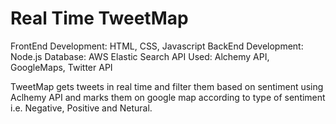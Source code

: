 # Real Time TweetMap

FrontEnd Development: HTML, CSS, Javascript
BackEnd Development: Node.js
Database: AWS Elastic Search
API Used: Alchemy API, GoogleMaps, Twitter API

TweetMap gets tweets in real time and filter them based on sentiment using Aclhemy API and marks them on google map according to
type of sentiment i.e. Negative, Positive and Netural.
